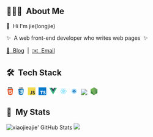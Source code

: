 


## 🦸🏻‍♂️ &nbsp;About Me

<p>👋 &nbsp;Hi I'm jie(longjie) </p>
<p>✨ &nbsp;A web front-end developer who writes web pages&nbsp; ✨</p>

[📖 &nbsp;Blog](http://www.llongjie.top)
&nbsp;|&nbsp;
[✉️ &nbsp;Email](953136447@qq.com)

## 🛠 &nbsp;Tech Stack
<code><img height="20" src="https://raw.githubusercontent.com/github/explore/80688e429a7d4ef2fca1e82350fe8e3517d3494d/topics/html/html.png"></code>&nbsp;
<code><img height="20" src="https://raw.githubusercontent.com/github/explore/80688e429a7d4ef2fca1e82350fe8e3517d3494d/topics/css/css.png"></code>&nbsp;
<code><img height="20" src="https://raw.githubusercontent.com/github/explore/80688e429a7d4ef2fca1e82350fe8e3517d3494d/topics/javascript/javascript.png"></code>&nbsp;
<code><img height="20" src="https://raw.githubusercontent.com/github/explore/80688e429a7d4ef2fca1e82350fe8e3517d3494d/topics/typescript/typescript.png"></code>&nbsp;
<code><img height="20" src="https://raw.githubusercontent.com/github/explore/80688e429a7d4ef2fca1e82350fe8e3517d3494d/topics/vue/vue.png"></code>&nbsp;
<code><img height="20" src="https://raw.githubusercontent.com/github/explore/80688e429a7d4ef2fca1e82350fe8e3517d3494d/topics/react/react.png"></code>&nbsp;
<code><img height="20" src="https://raw.githubusercontent.com/github/explore/80688e429a7d4ef2fca1e82350fe8e3517d3494d/topics/webpack/webpack.png"></code>&nbsp;
<code><img height="20" src="https://vitejs.dev/logo.svg"></code>&nbsp;
<code><img height="20" src="https://raw.githubusercontent.com/github/explore/80688e429a7d4ef2fca1e82350fe8e3517d3494d/topics/nodejs/nodejs.png"></code>

## 🍁 &nbsp;My Stats

<div>
  <img height="150em" src="https://github-readme-stats-one-bice.vercel.app/api?username=xiaojieajie&theme=tokyonight&show_icons=true&role=OWNER,ORGANIZATION_MEMBER,COLLABORATOR" alt="xiaojieajie' GitHub Stats"/>
  <img height="150em" src="https://github-readme-stats.vercel.app/api/top-langs/?username=xiaojieajie&layout=compact&theme=radical" />
</div>
